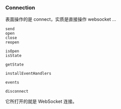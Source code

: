 ### Connection

表面操作的是 connect，实质是直接操作 websocket ...

```
send
open
close
reopen
```

```
isOpen
isState

getState

installEventHandlers

events

disconnect
```

它所打开的就是 WebSocket 连接。
